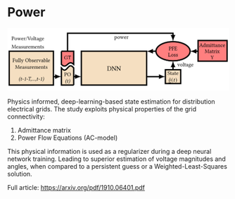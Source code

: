 # Power

![High-level block diagram of our state estimation framework](Figures/HighLevel.PNG)

Physics informed, deep-learning-based state estimation for distribution electrical grids. The study exploits physical properties of the grid connectivity:
1) Admittance matrix
2) Power Flow Equations (AC-model)

This physical information is used as a regularizer during a deep neural network training. Leading to superior estimation of voltage magnitudes and angles, when compared to a persistent guess or a Weighted-Least-Squares solution.

Full article: https://arxiv.org/pdf/1910.06401.pdf

